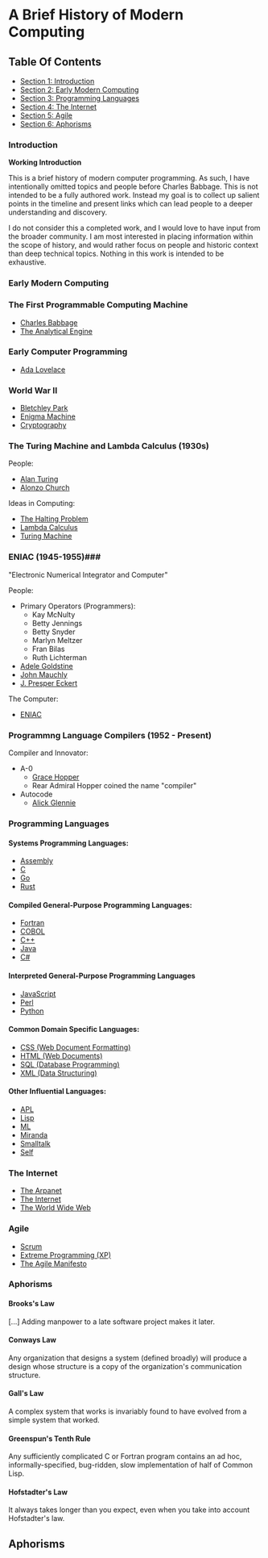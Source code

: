 
<!-- GENERATED DOCUMENT! DO NOT EDIT! -->
# A Brief History of Modern Computing #


## Table Of Contents ##

- [Section 1: Introduction](#user-content-introduction)
- [Section 2: Early Modern Computing](#user-content-early-modern-computing)
- [Section 3: Programming Languages](#user-content-programming-languages)
- [Section 4: The Internet](#user-content-the-internet)
- [Section 5: Agile](#user-content-agile)
- [Section 6: Aphorisms](#user-content-aphorisms)

### Introduction ###
**Working Introduction**

This is a brief history of modern computer programming. As such, I have intentionally omitted topics and people before Charles Babbage. This is not intended to be a fully authored work. Instead my goal is to collect up salient points in the timeline and present links which can lead people to a deeper understanding and discovery.

I do not consider this a completed work, and I would love to have input from the broader community. I am most interested in placing information within the scope of history, and would rather focus on people and historic context than deep technical topics. Nothing in this work is intended to be exhaustive.
    

### Early Modern Computing ###
### The First Programmable Computing Machine ###

- [Charles Babbage](https://en.wikipedia.org/wiki/Charles_Babbage)
- [The Analytical Engine](https://en.wikipedia.org/wiki/Analytical_Engine)

### Early Computer Programming ###

- [Ada Lovelace](https://en.wikipedia.org/wiki/Ada_Lovelace)

### World War II ###

- [Bletchley Park](https://en.wikipedia.org/wiki/Bletchley_Park)
- [Enigma Machine](https://en.wikipedia.org/wiki/Enigma_machine)
- [Cryptography](https://en.wikipedia.org/wiki/Cryptography)

### The Turing Machine and Lambda Calculus (1930s) ###

People:
- [Alan Turing](https://en.wikipedia.org/wiki/Alan_Turing)
- [Alonzo Church](https://en.wikipedia.org/wiki/Alonzo_Church)

Ideas in Computing:
- [The Halting Problem](https://en.wikipedia.org/wiki/Halting_problem)
- [Lambda Calculus](https://en.wikipedia.org/wiki/Lambda_calculus)
- [Turing Machine](https://en.wikipedia.org/wiki/Turing_machine)

### ENIAC (1945-1955)###

"Electronic Numerical Integrator and Computer"

People:
- Primary Operators (Programmers):
    - Kay McNulty
    - Betty Jennings
    - Betty Snyder
    - Marlyn Meltzer
    - Fran Bilas
    - Ruth Lichterman
- [Adele Goldstine](https://en.wikipedia.org/wiki/Adele_Goldstine)
- [John Mauchly](https://en.wikipedia.org/wiki/John_Mauchly)
- [J. Presper Eckert](https://en.wikipedia.org/wiki/J._Presper_Eckert)

The Computer:
- [ENIAC](https://en.wikipedia.org/wiki/ENIAC)

### Programmng Language Compilers (1952 - Present) ###

Compiler and Innovator:
- A-0
    - [Grace Hopper](https://en.wikipedia.org/wiki/Grace_Hopper)
    - Rear Admiral Hopper coined the name "compiler"
- Autocode
    - [Alick Glennie](https://en.wikipedia.org/wiki/Alick_Glennie)

    

### Programming Languages ###
#### Systems Programming Languages: ####
- [Assembly](https://en.wikipedia.org/wiki/Assembly_language)
- [C](https://en.wikipedia.org/wiki/C_(programming_language))
- [Go](https://en.wikipedia.org/wiki/Go_(programming_language))
- [Rust](https://en.wikipedia.org/wiki/Rust_(programming_language))

#### Compiled General-Purpose Programming Languages: ####
- [Fortran](https://en.wikipedia.org/wiki/Fortran)
- [COBOL](https://en.wikipedia.org/wiki/COBOL)
- [C++](https://en.wikipedia.org/wiki/C++)
- [Java](https://en.wikipedia.org/wiki/Java_(programming_language))
- [C#](https://en.wikipedia.org/wiki/C#_(programming_language))

#### Interpreted General-Purpose Programming Languages ####
- [JavaScript](https://en.wikipedia.org/wiki/JavaScript)
- [Perl](https://en.wikipedia.org/wiki/Perl)
- [Python](https://en.wikipedia.org/wiki/Python_(programming_language))

#### Common Domain Specific Languages: ####
- [CSS (Web Document Formatting)](https://en.wikipedia.org/wiki/Cascading_Style_Sheets)
- [HTML (Web Documents)](https://en.wikipedia.org/wiki/HTML)
- [SQL (Database Programming)](https://en.wikipedia.org/wiki/SQL)
- [XML (Data Structuring)](https://en.wikipedia.org/wiki/XML)

#### Other Influential Languages: ####
- [APL](https://en.wikipedia.org/wiki/APL_(programming_language))
- [Lisp](https://en.wikipedia.org/wiki/Lisp_(programming_language))
- [ML](https://en.wikipedia.org/wiki/ML_(programming_language))
- [Miranda](https://en.wikipedia.org/wiki/Miranda_(programming_language))
- [Smalltalk](https://en.wikipedia.org/wiki/Smalltalk)
- [Self](https://en.wikipedia.org/wiki/Self_(programming_language))

    

### The Internet ###
- [The Arpanet](https://en.wikipedia.org/wiki/ARPANET)
- [The Internet](https://en.wikipedia.org/wiki/Internet)
- [The World Wide Web](https://en.wikipedia.org/wiki/World_Wide_Web)

    

### Agile ###
- [Scrum](https://en.wikipedia.org/wiki/Scrum_(software_development))
- [Extreme Programming (XP)](https://en.wikipedia.org/wiki/Extreme_programming)
- [The Agile Manifesto](https://en.wikipedia.org/wiki/Agile_software_development#The_Agile_Manifesto)

    

### Aphorisms ###

#### Brooks's Law ####

[...] Adding manpower to a late software project makes it later.

#### Conways Law ####

Any organization that designs a system (defined broadly) will produce a design whose structure is a copy of the organization's communication structure.

#### Gall's Law ####

A complex system that works is invariably found to have evolved from a simple system that worked.

#### Greenspun's Tenth Rule ####

Any sufficiently complicated C or Fortran program contains an ad hoc, informally-specified, bug-ridden, slow implementation of half of Common Lisp.

#### Hofstadter's Law ####

It always takes longer than you expect, even when you take into account Hofstadter's law.
    


## Aphorisms ##

<!-- GENERATED DOCUMENT! DO NOT EDIT! -->
    